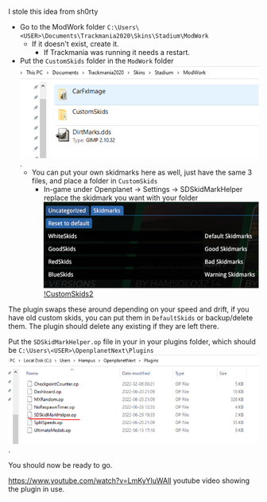 I stole this idea from sh0rty

 - Go to the ModWork folder `C:\Users\<USER>\Documents\Trackmania2020\Skins\Stadium\ModWork`
   - If it doesn't exist, create it.
      - If Trackmania was running it needs a restart.
 - Put the `CustomSkids` folder in the `ModWork` folder ![ModWorkFolder](./Images/ModWorkFolder.PNG).
   - You can put your own skidmarks here as well, just have the same 3 files, and place a folder in `CustomSkids`
     - In-game under Openplanet -> Settings -> SDSkidMarkHelper replace the skidmark you want with your folder ![CustomSkids1](./Images/CustomSkids.PNG) [!CustomSkids2](./Images/CustomSkids2.PNG)

The plugin swaps these around depending on your speed and drift, if you have old custom skids, you can put them in `DefaultSkids` or backup/delete them. 
The plugin should delete any existing if they are left there.

Put the `SDSkidMarkHelper.op` file in your in your plugins folder, which should be `C:\Users\<USER>\OpenplanetNext\Plugins` ![PluginLocation](./Images/PluginLocation.PNG).

You should now be ready to go.

https://www.youtube.com/watch?v=LmKyYIuWAlI youtube video showing the plugin in use.